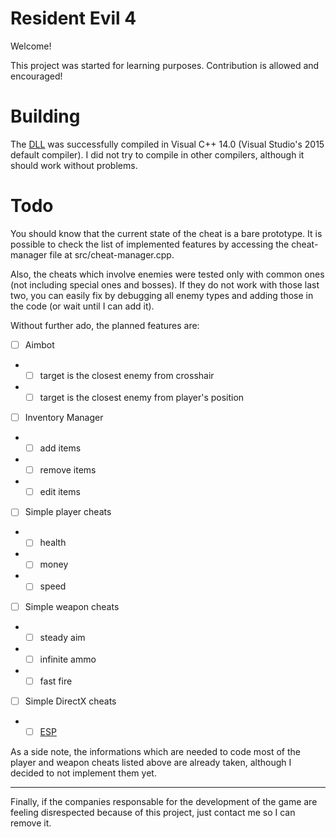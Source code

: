# Resident Evil 4
Welcome!

This project was started for learning purposes. Contribution is allowed and encouraged!

# Building
The [DLL](https://en.wikipedia.org/wiki/Dynamic-link_library) was successfully compiled in Visual C++ 14.0 (Visual Studio's 2015 default compiler). I did not try to compile in other compilers, although it should work without problems.

# Todo
You should know that the current state of the cheat is a bare prototype. It is possible to check the list of implemented features by accessing the cheat-manager file at src/cheat-manager.cpp.

Also, the cheats which involve enemies were tested only with common ones (not including special ones and bosses). If they do not work with those last two, you can easily fix by debugging all enemy types and adding those in the code (or wait until I can add it).

Without further ado, the planned features are:
- [ ] Aimbot
* - [ ] target is the closest enemy from crosshair
* - [ ] target is the closest enemy from player's position
- [ ] Inventory Manager
* - [ ] add items
* - [ ] remove items
* - [ ] edit items
- [ ] Simple player cheats
* - [ ] health
* - [ ] money
* - [ ] speed
- [ ] Simple weapon cheats
* - [ ] steady aim
* - [ ] infinite ammo
* - [ ] fast fire
- [ ] Simple DirectX cheats
* - [ ] [ESP](https://en.wikipedia.org/wiki/Cheating_in_online_games#ESP)

As a side note, the informations which are needed to code most of the player and weapon cheats listed above are already taken, although I decided to not implement them yet.
&nbsp;

---
Finally, if the companies responsable for the development of the game are feeling disrespected because of this project, just contact me so I can remove it.

